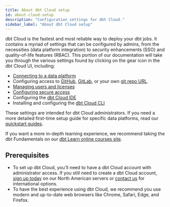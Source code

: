 ```yaml
---
title: About dbt Cloud setup
id: about-cloud-setup
description: "Configuration settings for dbt Cloud."
sidebar_label: "About dbt Cloud setup"
---
```


dbt Cloud is the fastest and most reliable way to deploy your dbt jobs. It contains a myriad of settings that can be configured by admins, from the necessities (data platform integration) to security enhancements (SSO) and quality-of-life features (RBAC). This portion of our documentation will take you through the various settings found by clicking on the gear icon in the dbt Cloud UI, including:

- [Connecting to a data platform](/docs/cloud/connect-data-platform/about-connections)
- Configuring access to [GitHub](/docs/cloud/git/connect-github), [GitLab](/docs/cloud/git/connect-gitlab), or your own [git repo URL](/docs/cloud/git/import-a-project-by-git-url).
- [Managing users and licenses](/docs/cloud/manage-access/seats-and-users)
- [Configuring secure access](/docs/cloud/manage-access/about-user-access)
- Configuring the [dbt Cloud IDE](/docs/cloud/about-cloud-develop)
- Installing and configuring the [dbt Cloud CLI](/docs/cloud/cloud-cli-installation)

These settings are intended for dbt Cloud administrators. If you need a more detailed first-time setup guide for specific data platforms, read our [quickstart guides](/quickstarts).

If you want a more in-depth learning experience, we recommend taking the dbt Fundamentals on our [dbt Learn online courses site](https://courses.getdbt.com/).

## Prerequisites
- To set up dbt Cloud, you'll need to have a dbt Cloud account with administrator access. If you still need to create a dbt Cloud account, [sign up today](https://getdbt.com) on our North American servers or [contact us](https://getdbt.com/contact) for international options.
- To have the best experience using dbt Cloud, we recommend you use modern and up-to-date web browsers like Chrome, Safari, Edge, and Firefox.



